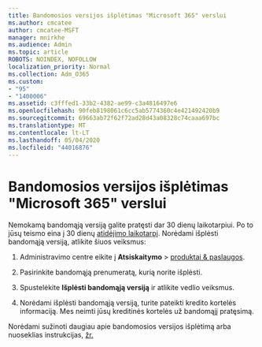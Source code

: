 ```yaml
---
title: Bandomosios versijos išplėtimas "Microsoft 365" verslui
ms.author: cmcatee
author: cmcatee-MSFT
manager: mnirkhe
ms.audience: Admin
ms.topic: article
ROBOTS: NOINDEX, NOFOLLOW
localization_priority: Normal
ms.collection: Adm_O365
ms.custom:
- "95"
- "1400006"
ms.assetid: c3fffed1-33b2-4382-ae99-c3a4816497e6
ms.openlocfilehash: 90feb8198061c6cc5ab5774360c4e421492420b9
ms.sourcegitcommit: 69663ab72f62f72ad28d43a08328c74caaa697bc
ms.translationtype: MT
ms.contentlocale: lt-LT
ms.lasthandoff: 05/04/2020
ms.locfileid: "44016876"
---
```

# <a name="extend-your-trial-for-microsoft-365-for-business"></a>Bandomosios versijos išplėtimas "Microsoft 365" verslui

Nemokamą bandomąją versiją galite pratęsti dar 30 dienų laikotarpiui. Po to jūsų teismo eina į 30 dienų [atidėjimo laikotarpį](https://docs.microsoft.com/alchemyinsights/grace-period-for-microsoft-365-free-trial). Norėdami išplėsti bandomąją versiją, atlikite šiuos veiksmus:
  
1. Administravimo centre eikite į **Atsiskaitymo** \> [produktai & paslaugos](https://portal.office.com/adminportal/home#/subscriptions).

2. Pasirinkite bandomąją prenumeratą, kurią norite išplėsti.

3. Spustelėkite **Išplėsti bandomąją versiją** ir atlikite vedlio veiksmus.

4. Norėdami išplėsti bandomąją versiją, turite pateikti kredito kortelės informaciją. Mes neimti jūsų kreditinės kortelės už bandomąjį pratęsimą.

Norėdami sužinoti daugiau apie bandomosios versijos išplėtimą arba nuoseklias instrukcijas, [žr.](https://docs.microsoft.com/microsoft-365/commerce/extend-your-trial)
